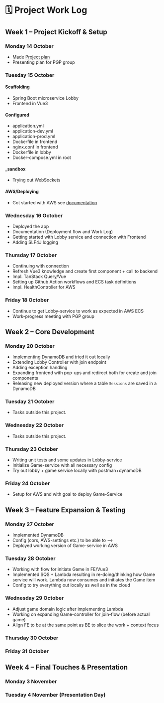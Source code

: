 # 🗓️ Project Work Log

## Week 1 – Project Kickoff & Setup
### Monday 14 October

- Made [Project plan](https://github.com/salt-community/pp-amanda/blob/main/ProjectPlan.md)
- Presenting plan for PGP group

### Tuesday 15 October

#### Scaffolding
- Spring Boot microservice Lobby
- Frontend in Vue3
#### Configured
- application.yml
- application-dev.yml
- application-prod.yml
- Dockerfile in frontend
- nginx.conf in frontend
- Dockerfile in lobby
- Docker-compose.yml in root

#### _sandbox
- Trying out WebSockets

#### AWS/Deploying
- Got started with AWS see [documentation](https://github.com/salt-community/pp-amanda/blob/main/AWSDocumentation.md)

### Wednesday 16 October

- Deployed the app
- Documentation (Deployment flow and Work Log)
- Getting started with Lobby service and connection with Frontend
- Adding SLF4J logging

### Thursday 17 October

- Continuing with connection
- Refresh Vue3 knowledge and create first component + call to backend
- Impl. TanStack Query/Vue
- Setting up Github Action workflows and ECS task definitions
- Impl. HealthController for AWS 

### Friday 18 October

- Continue to get Lobby-service to work as expected in AWS ECS
- Work-progress meeting with PGP group

## Week 2 – Core Development
### Monday 20 October

- Implementing DynamoDB and tried it out locally
- Extending Lobby Controller with join endpoint
- Adding exception handling
- Expanding frontend with pop-ups and redirect both for create and join components
- Releasing new deployed version where a table ``Sessions`` are saved in a DynamoDB

### Tuesday 21 October

- Tasks outside this project.

### Wednesday 22 October

- Tasks outside this project.

### Thursday 23 October

- Writing unit tests and some updates in Lobby-service
- Initialize Game-service with all necessary config
- Try out lobby + game service locally with postman+dynamoDB

### Friday 24 October

- Setup for AWS and with goal to deploy Game-Service

## Week 3 – Feature Expansion & Testing
### Monday 27 October

- Implemented DynamoDB
- Config (cors, AWS-settings etc.) to be able to -->
- Deployed working version of Game-service in AWS 

### Tuesday 28 October

- Working with flow for initiate Game in FE/Vue3
- Implemented SQS + Lambda resulting in re-doing/thinking how Game service will work.
Lambda now consumes and initiates the Game item
- Config to try everything out locally as well as in the cloud

### Wednesday 29 October

- Adjust game domain logic after implementing Lambda
- Working on expanding Game-controller for join-flow (before actual game)
- Align FE to be at the same point as BE to slice the work + context focus

### Thursday 30 October
### Friday 31 October

## Week 4 – Final Touches & Presentation
### Monday 3 November
### Tuesday 4 November (Presentation Day)
